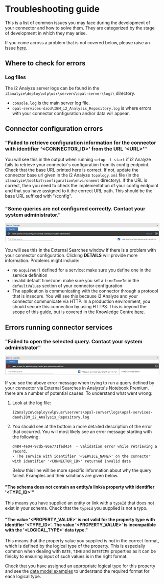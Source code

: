 # Troubleshooting guide
This is a list of common issues you may face during the development of your
connector and how to solve them. They are categorized by the stage of
development in which they may arise.

If you come across a problem that is not covered below, please raise an issue
[here](https://github.com/IBM-i2/Analyze-Connect/issues).

## Where to check for errors
### Log files
The i2 Analyze server logs can be found in the
`i2analyze\deploy\wlp\usr\servers\opal-server\logs\` directory.
- `console.log` is the main server log file.
- `opal-services-daod\IBM_i2_Analysis_Repository.log` is where errors with your
  connector configuration and/or data will appear.

## Connector configuration errors
###  "Failed to retrieve configuration information for the connector with identifier '\<CONNECTOR_ID\>' from the URL '\<URL\>'"
You will see this in the output when running `setup -t start` if i2 Analyze fails to
retrieve your connector's configuration from its config endpoint. Check that
the base URL printed here is correct. If not, update the connector base url
given in the i2 Analyze `topology.xml` file (in the
`i2analyze\toolkit\configuration\environment` directory). If the URL is correct,
then you need to check the implementation of your config endpoint and that you
have assigned to it the correct URL path. This should be the base URL suffixed with
"/config".

### "Some queries are not configured correctly. Contact your system administrator.‬"

![Some queries are not configured correctly](images/queries-not-configured-correctly.png)

You will see this in the External Searches window if there is a problem with
your connector configuration. Clicking **DETAILS** will provide more information.
Problems might include:
- no `acquireUrl` defined for a service: make sure you define one in the service
  definition
- invalid default timezone: make sure you set a `timeZoneId` in the
  `defaultValues` section of your connector configuration
- The application is communicating with the connector through a protocol that is
  insecure. You will see this because i2 Analyze and your connector communicate
  via HTTP. In a production environment, you should secure this connection by
  using HTTPS. This is beyond the scope of this guide, but is covered in the
  Knowledge Centre
  [here](https://www.ibm.com/support/knowledgecenter/en/SSXVXZ_latest/com.ibm.i2.eia.go.live.doc/t_connect_security.html).

## Errors running connector services
### "Failed to open the selected query. Contact your system administrator"

![Failed to open the selected query](images/failed-to-open-query.png)

If you see the above error message when trying to run a query defined by your
connector via External Searches in Analysts's Notebook Premium, there are a
number of potential causes. To understand what went wrong:
1. Look at the log file:
   ```
   i2analyze\deploy\wlp\usr\servers\opal-server\logs\opal-services-daod\IBM_i2_Analysis_Repository.log
   ```
2. You should see at the bottom a more detailed description of the error that occurred.
   You will most likely see an error message starting with the following:
    ```
    d484-4e04-97d5-86e771fed434  - Validation error while retrieving a record.
    - The service with identifier '<SERVICE_NAME>' on the connector with identifier '<CONNECTOR_ID>' returned invalid data
    ```
    Below this line will be more specific information about why the query failed.
    Examples and their solutions are given below.

#### "The schema does not contain an entity/a link/a property with identifier '\<TYPE_ID\>'"
This means you have supplied an entity or link with a `typeId` that does not
exist in your schema. Check that the `typeId` you supplied is not a typo.

#### "The value '\<PROPERTY_VALUE\>' is not valid for the property type with identifier '\<TYPE_ID\>'. The value '\<PROPERTY_VALUE\>' is incompatible with the '\<LOGICAL_TYPE\>' data type."
This means that the property value you supplied is not in the correct format,
which is defined by the logical type of the property. This is especially common
when dealing with `DATE`, `TIME` and `DATETIME` properties as it can
be finicky to ensuring input of such values is in the right format. 

Check that you have
assigned an appropriate logical type for this property and see the
[data model examples](./data-model.md) to understand the required format for
each logical type.
